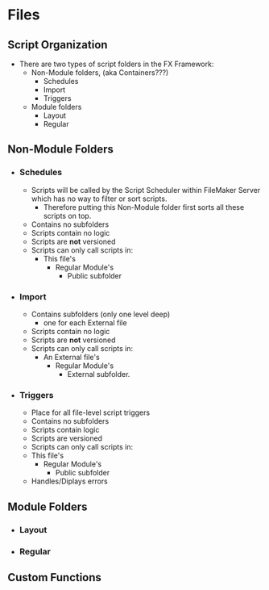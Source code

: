 # Files

## Script Organization

- There are two types of script folders in the FX Framework:
  - Non-Module folders, (aka Containers???)
    - Schedules
    - Import
    - Triggers
  - Module folders
    - Layout
    - Regular

## Non-Module Folders

- ### Schedules
  - Scripts will be called by the Script Scheduler within FileMaker Server which has no way to filter or sort scripts.
      - Therefore putting this Non-Module folder first sorts all these scripts on top.
  - Contains no subfolders
  - Scripts contain no logic
  - Scripts are **not** versioned
  - Scripts can only call scripts in:
    - This file's
      - Regular Module's
        - Public subfolder
 
- ### Import
  - Contains subfolders (only one level deep)
    - one for each External file 
  - Scripts contain no logic
  - Scripts are **not** versioned
  - Scripts can only call scripts in:
    - An External file's 
      - Regular Module's
        - External subfolder.

- ### Triggers
  -  Place for all file-level script triggers
  -  Contains no subfolders
  -  Scripts contain logic
  -  Scripts are versioned
  -  Scripts can only call scripts in:
    - This file's
      - Regular Module's
        - Public subfolder
  - Handles/Diplays errors

## Module Folders

- ### Layout
- ### Regular

## Custom Functions
